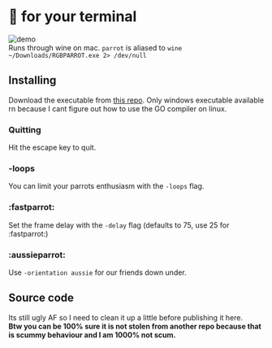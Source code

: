 # :parrot: for your terminal

![demo](http://dropit.velvetcache.org.s3.amazonaws.com/jmhobbs/NzczFOYq4g/termbox-parrot-color.gif)  
Runs through wine on mac. `parrot` is aliased to `wine ~/Downloads/RGBPARROT.exe 2> /dev/null`

## Installing

Download the executable from [this repo](https://github.com/AmiyazGitHubLab/RGBParrot/blob/main/RGBParrot.exe). Only windows executable available rn because I cant figure out how to use the GO compiler on linux.
  
### Quitting

Hit the escape key to quit.

### -loops

You can limit your parrots enthusiasm with the `-loops` flag.

### :fastparrot:

Set the frame delay with the `-delay` flag (defaults to 75, use 25 for :fastparrot:)

### :aussieparrot:

Use `-orientation aussie` for our friends down under.

## Source code
Its still ugly AF so I need to clean it up a little before publishing it here.  
**Btw you can be 100% sure it is not stolen from another repo because that is scummy behaviour and I am 1000% not scum.**
